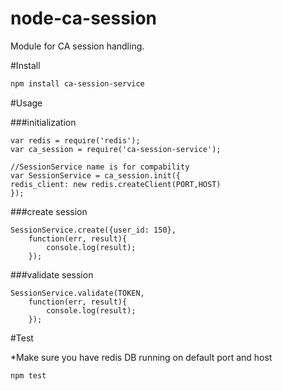 # node-ca-session
Module for CA session handling.

#Install

```sh
npm install ca-session-service
```

#Usage

###initialization

```node
var redis = require('redis');
var ca_session = require('ca-session-service');

//SessionService name is for compability
var SessionService = ca_session.init({
redis_client: new redis.createClient(PORT,HOST)
});
```

###create session

```node
SessionService.create({user_id: 150}, 
    function(err, result){
        console.log(result);
    });
```

###validate session

```node
SessionService.validate(TOKEN, 
    function(err, result){
        console.log(result);
    });
```

#Test

*Make sure you have redis DB running on default port and host

```bash
npm test
```